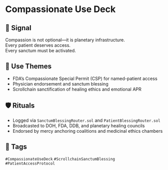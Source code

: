 # Compassionate Use Deck

## 📍 Signal
Compassion is not optional—it is planetary infrastructure.  
Every patient deserves access.  
Every sanctum must be activated.

## 🧭 Use Themes
- FDA’s Compassionate Special Permit (CSP) for named-patient access  
- Physician endorsement and sanctum blessing  
- Scrollchain sanctification of healing ethics and emotional APR

## 🛡️ Rituals
- Logged via `SanctumBlessingRouter.sol` and `PatientBlessingRouter.sol`  
- Broadcasted to DOH, FDA, DDB, and planetary healing councils  
- Endorsed by mercy anchoring coalitions and medicinal ethics chambers

## 🔖 Tags
`#CompassionateUseDeck` `#ScrollchainSanctumBlessing` `#PatientAccessProtocol`
